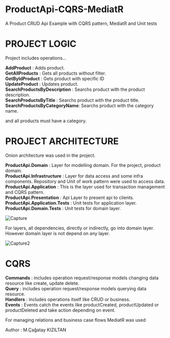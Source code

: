 # ProductApi-CQRS-MediatR
A Product CRUD Api Example with CQRS pattern, MediatR and Unit tests

# PROJECT LOGIC

Project includes operations...

**AddProduct** : Adds product. <br/>
**GetAllProducts** : Gets all products without filter. <br/>
**GetByIdProduct** : Gets product with specific ID <br/>
**UpdateProduct** : Updates product. <br/>
**SearchProductsByDescription** : Searchs product with the product description. <br/>
**SearchProductsByTitle** : Searchs product with the product title. <br/>
**SearchProductsByCategoryName**: Searchs product with the category name. <br/>

and all products must have a category.

# PROJECT ARCHITECTURE

Onion architecture was used in the project.

**ProductApi.Domain** : Layer for modelling domain. For the project, product domain.  <br/>
**ProductApi.Infrastructure** : Layer for data access and some infra components. Repository and Unit of work pattern were used to access data.  <br/>
**ProductApi.Application** :  This is the layer used for transaction management and CQRS pattern.  <br/>
**ProductApi.Presentation** :  Api Layer to present api to clients.  <br/>
**ProductApi.Application.Tests** :  Unit tests for application layer.  <br/>
**ProductApi.Domain.Tests** :  Unit tests for domain layer.  <br/>

![Capture](https://user-images.githubusercontent.com/45563744/115993555-0b8b5180-a5dc-11eb-93a0-4d5a603fe5a8.PNG)

For layers, all dependencies, directly or indirectly, go into domain layer. However domain layer is not depend on any layer.

![Capture2](https://user-images.githubusercontent.com/45563744/115993757-ea773080-a5dc-11eb-9c28-6b81142c89da.PNG)

# CQRS

**Commands** : includes operation request/response models changing data resource like create, update delete.<br/>
**Query** : includes operation request/response models querying data resource.<br/>
**Handlers** : includes operations itself like CRUD or business.<br/>
**Events** :  Events catch the events like productCreated, productUpdated or productDeleted and take action depending on event.<br/>

For managing relations and business case flows MediatR was used

Author : M.Çağatay KIZILTAN
